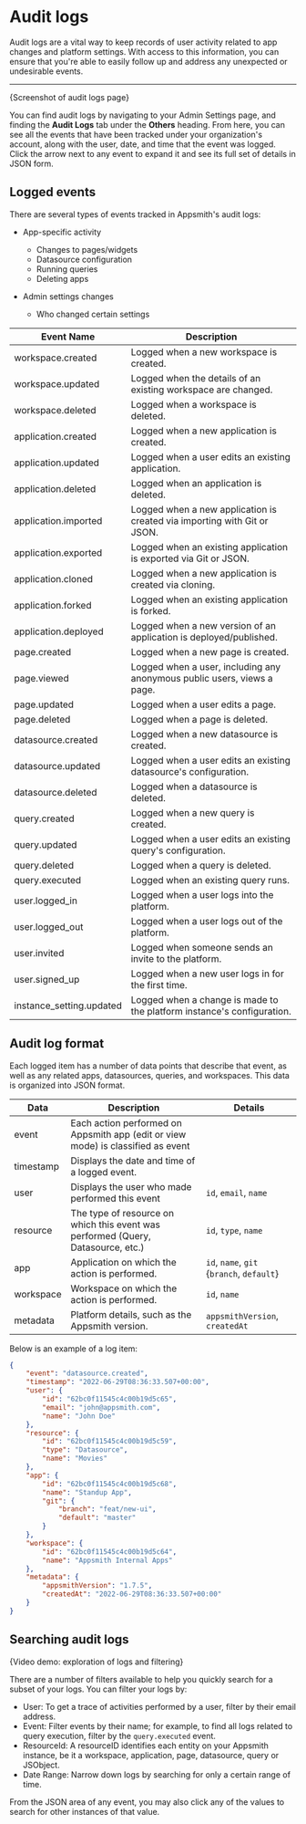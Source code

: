 # Audit logs

Audit logs are a vital way to keep records of user activity related to app changes and platform settings. With access to this information, you can ensure that you're able to easily follow up and address any unexpected or undesirable events.

---

{Screenshot of audit logs page}

You can find audit logs by navigating to your Admin Settings page, and finding the **Audit Logs** tab under the **Others** heading. From here, you can see all the events that have been tracked under your organization's account, along with the user, date, and time that the event was logged. Click the arrow next to any event to expand it and see its full set of details in JSON form.

## Logged events

There are several types of events tracked in Appsmith's audit logs:

- App-specific activity
    - Changes to pages/widgets
    - Datasource configuration
    - Running queries
    - Deleting apps

- Admin settings changes
    - Who changed certain settings

| Event Name | Description |
|------------|-------------|
| workspace.created | Logged when a new workspace is created. |
| workspace.updated | Logged when the details of an existing workspace are changed. |
| workspace.deleted | Logged when a workspace is deleted. |
| application.created | Logged when a new application is created. |
| application.updated | Logged when a user edits an existing application. |
| application.deleted | Logged when an application is deleted. |
| application.imported | Logged when a new application is created via importing with Git or JSON. |
| application.exported | Logged when an existing application is exported via Git or JSON. |
| application.cloned | Logged when a new application is created via cloning. |
| application.forked | Logged when an existing application is forked. |
| application.deployed | Logged when a new version of an application is deployed/published. |
| page.created | Logged when a new page is created. |
| page.viewed | Logged when a user, including any anonymous public users, views a page. |
| page.updated | Logged when a user edits a page. |
| page.deleted | Logged when a page is deleted. |
| datasource.created | Logged when a new datasource is created. |
| datasource.updated | Logged when a user edits an existing datasource's configuration. |
| datasource.deleted | Logged when a datasource is deleted. |
| query.created | Logged when a new query is created. |
| query.updated | Logged when a user edits an existing query's configuration. |
| query.deleted | Logged when a query is deleted. |
| query.executed | Logged when an existing query runs. |
| user.logged_in | Logged when a user logs into the platform. |
| user.logged_out | Logged when a user logs out of the platform. |
| user.invited | Logged when someone sends an invite to the platform. |
| user.signed_up | Logged when a new user logs in for the first time. |
| instance_setting.updated | Logged when a change is made to the platform instance's configuration. |

## Audit log format

Each logged item has a number of data points that describe that event, as well as any related apps, datasources, queries, and workspaces. This data is organized into JSON format.

| Data | Description | Details |
|------|-------------|---------|
| event | Each action performed on Appsmith app (edit or view mode) is classified as event |  |
| timestamp | Displays the date and time of a logged event. |  |
| user | Displays the user who made performed this event | `id`, `email`, `name` |
| resource | The type of resource on which this event was performed (Query, Datasource, etc.) | `id`, `type`, `name` |
| app | Application on which the action is performed. | `id`, `name`, `git` {`branch`, `default`} |
| workspace | Workspace on which the action is performed. | `id`, `name` |
| metadata | Platform details, such as the Appsmith version. | `appsmithVersion`, `createdAt` |

Below is an example of a log item:

```JSON
{
    "event": "datasource.created",
    "timestamp": "2022-06-29T08:36:33.507+00:00",
    "user": {
        "id": "62bc0f11545c4c00b19d5c65",
        "email": "john@appsmith.com",
        "name": "John Doe"
    },
    "resource": {
        "id": "62bc0f11545c4c00b19d5c59",
        "type": "Datasource",
        "name": "Movies"
    },
    "app": {
        "id": "62bc0f11545c4c00b19d5c68",
        "name": "Standup App",
        "git": {
            "branch": "feat/new-ui",
            "default": "master"
        }
    },
    "workspace": {
        "id": "62bc0f11545c4c00b19d5c64",
        "name": "Appsmith Internal Apps"
    },
    "metadata": {
        "appsmithVersion": "1.7.5",
        "createdAt": "2022-06-29T08:36:33.507+00:00"
    }
}
```

## Searching audit logs

{Video demo: exploration of logs and filtering}

There are a number of filters available to help you quickly search for a subset of your logs. You can filter your logs by:
- User: To get a trace of activities performed by a user, filter by their email address.
- Event: Filter events by their name; for example, to find all logs related to query execution, filter by the `query.executed` event.
- ResourceId: A resourceID identifies each entity on your Appsmith instance, be it a workspace, application, page, datasource, query or JSObject.
- Date Range: Narrow down logs by searching for only a certain range of time.

From the JSON area of any event, you may also click any of the values to search for other instances of that value.
